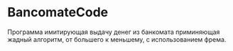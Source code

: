 # BancomateCode

Программа имитирующая выдачу денег из банкомата приминяющая жадный алгоритм, от большего к меньшему, с использованием фрема.



